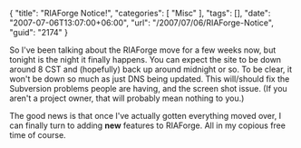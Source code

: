 {
	"title": "RIAForge Notice!",
	"categories": [
		"Misc"
	],
	"tags": [],
	"date": "2007-07-06T13:07:00+06:00",
	"url": "/2007/07/06/RIAForge-Notice",
	"guid": "2174"
}

So I've been talking about the RIAForge move for a few weeks now, but tonight is the night it finally happens. You can expect the site to be down around 8 CST and (hopefully) back up around midnight or so. To be clear, it won't be down so much as just DNS being updated. This will/should fix the Subversion problems people are having, and the screen shot issue. (If you aren't a project owner, that will probably mean nothing to you.)

The good news is that once I've actually gotten everything moved over, I can finally turn to adding <b>new</b> features to RIAForge. All in my copious free time of course.